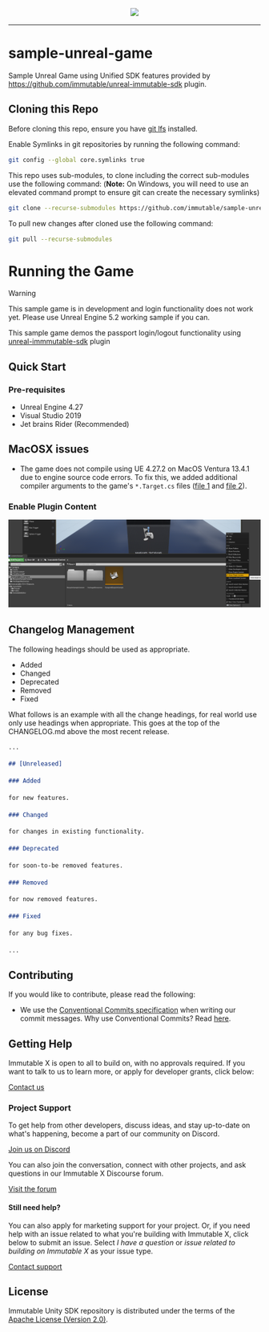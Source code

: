 <div align="center">
  <p align="center">
    <a  href="https://docs.x.immutable.com/docs">
      <img src="https://cdn.dribbble.com/users/1299339/screenshots/7133657/media/837237d447d36581ebd59ec36d30daea.gif" width="280"/>
    </a>
  </p>
</div>

---

# sample-unreal-game

Sample Unreal Game using Unified SDK features provided by <https://github.com/immutable/unreal-immutable-sdk> plugin.

## Cloning this Repo

Before cloning this repo, ensure you have [git lfs](https://git-lfs.com/) installed.

Enable Symlinks in git repositories by running the following command:

```bash
git config --global core.symlinks true
```

This repo uses sub-modules, to clone including the correct sub-modules use the following command:
(**Note:** On Windows, you will need to use an elevated command prompt to ensure git can create the necessary symlinks)
```bash
git clone --recurse-submodules https://github.com/immutable/sample-unreal-game.git
```

To pull new changes after cloned use the following command:

```bash
git pull --recurse-submodules
```

# Running the Game

> [!WARNING]  
> This sample game is in development and login functionality does not work yet. Please use Unreal Engine 5.2 working sample if you can.

This sample game demos the passport login/logout functionality using [unreal-immmutable-sdk](https://github.com/immutable/unreal-immutable-sdk) plugin

## Quick Start

### Pre-requisites

* Unreal Engine 4.27
* Visual Studio 2019
* Jet brains Rider (Recommended)

## MacOSX issues

* The game does not compile using UE 4.27.2 on MacOS Ventura 13.4.1 due to engine source code errors. To fix this, we added additional compiler arguments to the game's `*.Target.cs` files ([file 1](blob/main/4.27/passport-features/Source/endlessrun.Target.cs) and [file 2](blob/main/4.27/passport-features/Source/endlessrunEditor.Target.cs)).

### Enable Plugin Content

![How to view plugin conent in Content Browser](Docs/how-to-view-plugin-conent.png)

## Changelog Management

The following headings should be used as appropriate.

- Added
- Changed
- Deprecated
- Removed
- Fixed

What follows is an example with all the change headings, for real world use only use headings when appropriate.
This goes at the top of the CHANGELOG.md above the most recent release.

```markdown
...

## [Unreleased]

### Added

for new features.

### Changed

for changes in existing functionality.

### Deprecated

for soon-to-be removed features.

### Removed

for now removed features.

### Fixed

for any bug fixes.

...
```

## Contributing

If you would like to contribute, please read the following:

- We use the [Conventional Commits specification](https://www.conventionalcommits.org/en/v1.0.0/#specification) when writing our commit messages. Why use Conventional Commits? Read [here](https://www.conventionalcommits.org/en/v1.0.0/#why-use-conventional-commits).

## Getting Help

Immutable X is open to all to build on, with no approvals required. If you want to talk to us to learn more, or apply for developer grants, click below:

[Contact us](https://www.immutable.com/contact)

### Project Support

To get help from other developers, discuss ideas, and stay up-to-date on what's happening, become a part of our community on Discord.

[Join us on Discord](https://discord.gg/TkVumkJ9D6)

You can also join the conversation, connect with other projects, and ask questions in our Immutable X Discourse forum.

[Visit the forum](https://forum.immutable.com/)

#### Still need help?

You can also apply for marketing support for your project. Or, if you need help with an issue related to what you're building with Immutable X, click below to submit an issue. Select _I have a question_ or _issue related to building on Immutable X_ as your issue type.

[Contact support](https://support.immutable.com/hc/en-us/requests/new)

## License
Immutable Unity SDK repository is distributed under the terms of the [Apache License (Version 2.0)](LICENSE).
